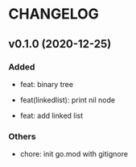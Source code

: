 # CHANGELOG

## v0.1.0 (2020-12-25)

### Added

- feat: binary tree

- feat(linkedlist): print nil node

- feat: add linked list

### Others

- chore: init go.mod with gitignore